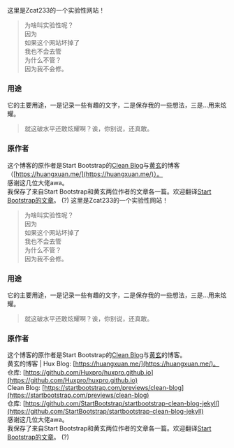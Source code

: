 这里是Zcat233的一个实验性网站！

> 为啥叫实验性呢？<br>
> 因为<br>
> 如果这个网站坏掉了<br>
> 我也不会去管<br>
> 为什么不管？<br>
> 因为我不会修。

### 用途
它的主要用途，一是记录一些有趣的文字，二是保存我的一些想法，三是...用来炫耀。

> 就这破水平还敢炫耀啊？诶，你别说，还真敢。

### 原作者
这个博客的原作者是Start Bootstrap的[Clean Blog](https://startbootstrap.com/theme/clean-blog)与[黄玄](https://github.com/Huxpro)的博客（[https://huangxuan.me/](https://huangxuan.me/)）。<br>
感谢这几位大佬awa。<br>
我保存了来自Start Bootstrap和黄玄两位作者的文章各一篇。欢迎翻译[Start Bootstrap的文章](https://zcat233.github.io/2020/01/31/Exploration/)。 (?)
这里是Zcat233的一个实验性网站！

> 为啥叫实验性呢？<br>
> 因为<br>
> 如果这个网站坏掉了<br>
> 我也不会去管<br>
> 为什么不管？<br>
> 因为我不会修。

### 用途
它的主要用途，一是记录一些有趣的文字，二是保存我的一些想法，三是...用来炫耀。

> 就这破水平还敢炫耀啊？诶，你别说，还真敢。

### 原作者
这个博客的原作者是Start Bootstrap的[Clean Blog](https://startbootstrap.com/theme/clean-blog)与[黄玄](https://github.com/Huxpro)的博客。<br>
黄玄的博客 | Hux Blog: [https://huangxuan.me/](https://huangxuan.me/)。<br>
仓库: [https://github.com/Huxpro/huxpro.github.io](https://github.com/Huxpro/huxpro.github.io)<br>
Clean Blog: [https://startbootstrap.com/previews/clean-blog](https://startbootstrap.com/previews/clean-blog)<br>
仓库: [https://github.com/StartBootstrap/startbootstrap-clean-blog-jekyll](https://github.com/StartBootstrap/startbootstrap-clean-blog-jekyll)<br>
感谢这几位大佬awa。<br>
我保存了来自Start Bootstrap和黄玄两位作者的文章各一篇。欢迎翻译[Start Bootstrap的文章](https://zcat233.github.io/2020/01/31/Exploration/)。 (?)
